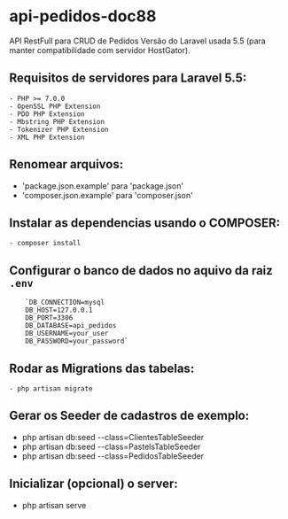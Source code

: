 # api-pedidos-doc88
API RestFull para CRUD de Pedidos
Versão do Laravel usada 5.5 (para manter compatibilidade com servidor HostGator).

## Requisitos de servidores para Laravel 5.5:
    
    - PHP >= 7.0.0
    - OpenSSL PHP Extension
    - PDO PHP Extension
    - Mbstring PHP Extension
    - Tokenizer PHP Extension
    - XML PHP Extension

## Renomear arquivos: 
 - 'package.json.example' para 'package.json'
 - 'composer.json.example' para 'composer.json'

## Instalar as dependencias usando o COMPOSER:
 
    - composer install

## Configurar o banco de dados no aquivo da raiz `.env`

        `DB_CONNECTION=mysql
        DB_HOST=127.0.0.1
        DB_PORT=3306
        DB_DATABASE=api_pedidos
        DB_USERNAME=your_user
        DB_PASSWORD=your_password`

## Rodar as Migrations das tabelas:
 
    - php artisan migrate 

## Gerar os Seeder de cadastros de exemplo:
  - php artisan db:seed --class=ClientesTableSeeder
  - php artisan db:seed --class=PastelsTableSeeder
  - php artisan db:seed --class=PedidosTableSeeder

## Inicializar (opcional) o server:
  - php artisan serve